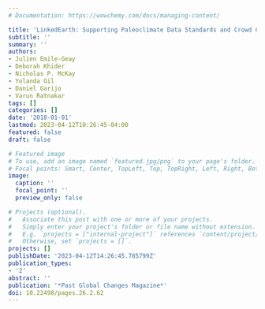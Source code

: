 ```yaml
---
# Documentation: https://wowchemy.com/docs/managing-content/

title: 'LinkedEarth: Supporting Paleoclimate Data Standards and Crowd Curation'
subtitle: ''
summary: ''
authors:
- Julien Emile-Geay
- Deborah Khider
- Nicholas P. McKay
- Yolanda Gil
- Daniel Garijo
- Varun Ratnakar
tags: []
categories: []
date: '2018-01-01'
lastmod: 2023-04-12T10:26:45-04:00
featured: false
draft: false

# Featured image
# To use, add an image named `featured.jpg/png` to your page's folder.
# Focal points: Smart, Center, TopLeft, Top, TopRight, Left, Right, BottomLeft, Bottom, BottomRight.
image:
  caption: ''
  focal_point: ''
  preview_only: false

# Projects (optional).
#   Associate this post with one or more of your projects.
#   Simply enter your project's folder or file name without extension.
#   E.g. `projects = ["internal-project"]` references `content/project/deep-learning/index.md`.
#   Otherwise, set `projects = []`.
projects: []
publishDate: '2023-04-12T14:26:45.785799Z'
publication_types:
- '2'
abstract: ''
publication: '*Past Global Changes Magazine*'
doi: 10.22498/pages.26.2.62
---
```

